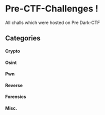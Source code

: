 # Pre-CTF-Challenges !
All challs which were hosted on Pre Dark-CTF

## Categories
#### Crypto
#### Osint
#### Pwn
#### Reverse
#### Forensics
#### Misc.

